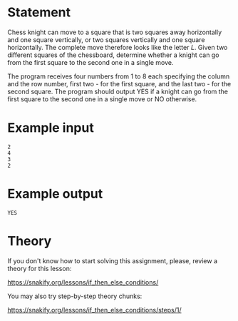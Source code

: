 # Statement

Chess knight can move to a square that is two squares away horizontally and one square vertically, or two squares vertically and one square horizontally. The complete move therefore looks like the letter _L_. Given two different squares of the chessboard, determine whether a knight can go from the first square to the second one in a single move.

The program receives four numbers from 1 to 8 each specifying the column and the row number, first two - for the first square, and the last two - for the second square. The program should output YES if a knight can go from the first square to the second one in a single move or NO otherwise.


 

# Example input

```
2
4
3
2
```

# Example output

```
YES
```

# Theory

If you don't know how to start solving this assignment, please, review a theory for this lesson:

https://snakify.org/lessons/if_then_else_conditions/ 


You may also try step-by-step theory chunks:

https://snakify.org/lessons/if_then_else_conditions/steps/1/  
